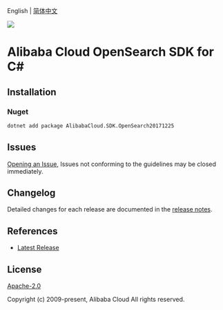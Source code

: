 English | [简体中文](README-CN.md)

![](https://aliyunsdk-pages.alicdn.com/icons/AlibabaCloud.svg)

# Alibaba Cloud OpenSearch SDK for C#

## Installation

### Nuget

```bash
dotnet add package AlibabaCloud.SDK.OpenSearch20171225
```

## Issues

[Opening an Issue](https://github.com/aliyun/alibabacloud-csharp-sdk/issues/new), Issues not conforming to the guidelines may be closed immediately.

## Changelog

Detailed changes for each release are documented in the [release notes](./ChangeLog.md).

## References

* [Latest Release](https://github.com/aliyun/alibabacloud-csharp-sdk/)

## License

[Apache-2.0](http://www.apache.org/licenses/LICENSE-2.0)

Copyright (c) 2009-present, Alibaba Cloud All rights reserved.
